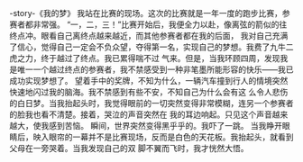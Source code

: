  -story-《我的梦》
       我站在比赛的现场。这次的比赛就是一年一度的跑步比赛，参赛者都非常强。
       “一，二，三！”比赛开始后，我便全力以赴，像离弦的箭似的往终点冲。眼看自己离终点越来越近，而其他参赛者都在我的后面，
我对自己充满了信心，觉得自己一定会不负众望，夺得第一名，实现自己的梦想。我费了九牛二虎之力，终于越过了终点。我已累得喘不过
气来。但是，当我环顾四周，发现我是唯一一个越过终点的参赛者，我不禁感受到一种非笔墨所能形容的快乐——我已成功实现梦想了。
       望着手中的奖牌，不知为什么，一辆汽车撞到行人的情境突然快速地闪过我的脑海。我不禁感到有些不安，不知自己为什么会有这
么令人悲伤的白日梦。当我抬起头时，我觉得眼前的一切突然变得非常模糊，连另一个参赛者的脸我也看不清楚。接着，哭泣的声音突然在
我的耳边响起。只见这个声音越来越大，使我感到苦恼。
       瞬间，世界突然变得黑乎乎的。我吓了一跳。
       当我睁开眼睛后，映入眼帘的一幕并不是比赛现场，反而是白色的天花板。我抬起头，就看到父母在一旁哭着。当我发现自己的双
脚不翼而飞时，我才恍然大悟。
